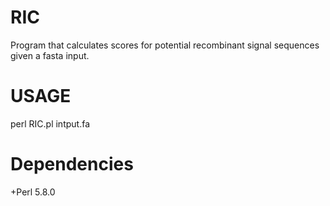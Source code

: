 RIC
===
Program that calculates scores for potential recombinant signal sequences given a fasta input.

USAGE
===
perl RIC.pl intput.fa

Dependencies
===
+Perl 5.8.0

